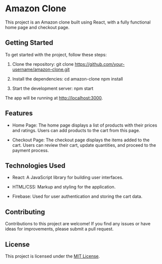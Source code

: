 # Amazon Clone

This project is an Amazon clone built using React, with a fully functional home page and checkout page.

## Getting Started

To get started with the project, follow these steps:

1. Clone the repository:
 git clone https://github.com/your-username/amazon-clone.git

2. Install the dependencies:
  cd amazon-clone
  npm install
  
  
3. Start the development server:
   npm start
   
   
The app will be running at [http://localhost:3000](http://localhost:3000).

## Features

- Home Page: The home page displays a list of products with their prices and ratings. Users can add products to the cart from this page.

- Checkout Page: The checkout page displays the items added to the cart. Users can review their cart, update quantities, and proceed to the payment process.

## Technologies Used

- React: A JavaScript library for building user interfaces.

- HTML/CSS: Markup and styling for the application.

- Firebase: Used for user authentication and storing the cart data.

## Contributing

Contributions to this project are welcome! If you find any issues or have ideas for improvements, please submit a pull request.

## License

This project is licensed under the [MIT License](LICENSE).






